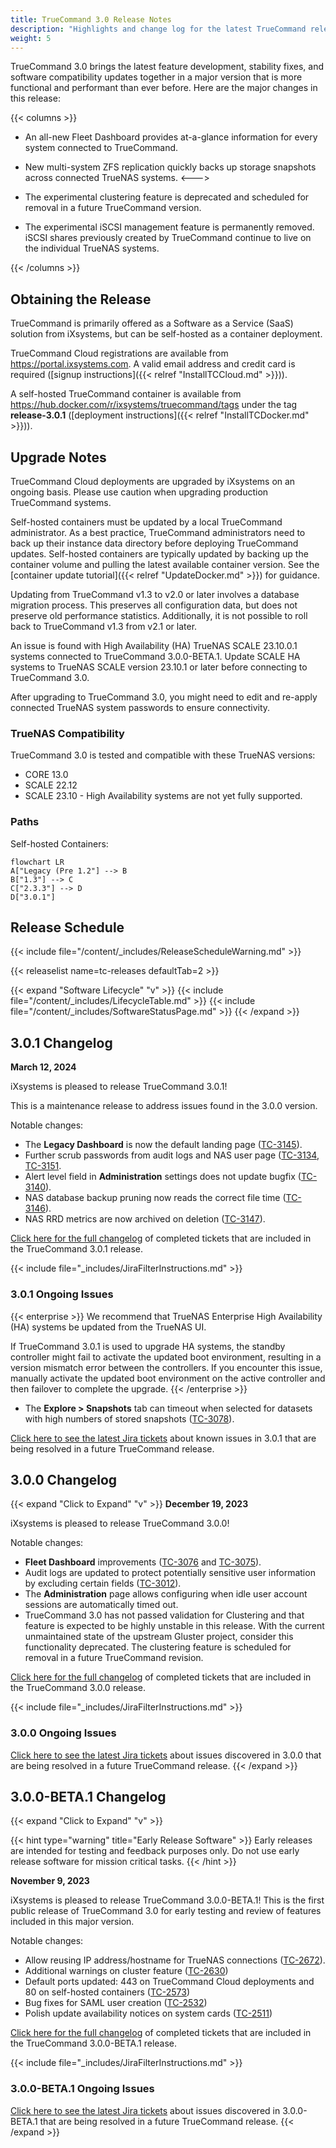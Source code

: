 ```yaml
---
title: TrueCommand 3.0 Release Notes
description: "Highlights and change log for the latest TrueCommand releases."
weight: 5
---
```


TrueCommand 3.0 brings the latest feature development, stability fixes, and software compatibility updates together in a major version that is more functional and performant than ever before.
Here are the major changes in this release:

{{< columns >}}

* An all-new Fleet Dashboard provides at-a-glance information for every system connected to TrueCommand.

* New multi-system ZFS replication quickly backs up storage snapshots across connected TrueNAS systems.
<--->
* The experimental clustering feature is deprecated and scheduled for removal in a future TrueCommand version.

* The experimental iSCSI management feature is permanently removed. iSCSI shares previously created by TrueCommand continue to live on the individual TrueNAS systems.

{{< /columns >}}

## Obtaining the Release

TrueCommand is primarily offered as a Software as a Service (SaaS) solution from iXsystems, but can be self-hosted as a container deployment.

TrueCommand Cloud registrations are available from https://portal.ixsystems.com.
A valid email address and credit card is required ([signup instructions]({{< relref "InstallTCCloud.md" >}})).

A self-hosted TrueCommand container is available from https://hub.docker.com/r/ixsystems/truecommand/tags under the tag **release-3.0.1** ([deployment instructions]({{< relref "InstallTCDocker.md" >}})).

## Upgrade Notes

TrueCommand Cloud deployments are upgraded by iXsystems on an ongoing basis.
Please use caution when upgrading production TrueCommand systems.

Self-hosted containers must be updated by a local TrueCommand administrator.
As a best practice, TrueCommand administrators need to back up their instance data directory before deploying TrueCommand updates.
Self-hosted containers are typically updated by backing up the container volume and pulling the latest available container version.
See the [container update tutorial]({{< relref "UpdateDocker.md" >}}) for guidance.

Updating from TrueCommand v1.3 to v2.0 or later involves a database migration process.
This preserves all configuration data, but does not preserve old performance statistics.
Additionally, it is not possible to roll back to TrueCommand v1.3 from v2.1 or later.

An issue is found with High Availability (HA) TrueNAS SCALE 23.10.0.1 systems connected to TrueCommand 3.0.0-BETA.1.
Update SCALE HA systems to TrueNAS SCALE version 23.10.1 or later before connecting to TrueCommand 3.0.

After upgrading to TrueCommand 3.0, you might need to edit and re-apply connected TrueNAS system passwords to ensure connectivity.

### TrueNAS Compatibility

TrueCommand 3.0 is tested and compatible with these TrueNAS versions:

* CORE 13.0
* SCALE 22.12
* SCALE 23.10 - High Availability systems are not yet fully supported.

### Paths

Self-hosted Containers:
```mermaid
flowchart LR
A["Legacy (Pre 1.2"] --> B
B["1.3"] --> C
C["2.3.3"] --> D
D["3.0.1"]
```

## Release Schedule

{{< include file="/content/_includes/ReleaseScheduleWarning.md" >}}

{{< releaselist name=tc-releases defaultTab=2 >}}

{{< expand "Software Lifecycle" "v" >}}
{{< include file="/content/_includes/LifecycleTable.md" >}}
{{< include file="/content/_includes/SoftwareStatusPage.md" >}}
{{< /expand >}}

## 3.0.1 Changelog

**March 12, 2024**

iXsystems is pleased to release TrueCommand 3.0.1!

This is a maintenance release to address issues found in the 3.0.0 version.

Notable changes:

* The **Legacy Dashboard** is now the default landing page ([TC-3145](https://ixsystems.atlassian.net/browse/TC-3145)).
* Further scrub passwords from audit logs and NAS user page ([TC-3134](https://ixsystems.atlassian.net/browse/TC-3134), [TC-3151](https://ixsystems.atlassian.net/browse/TC-3151).
* Alert level field in **Administration** settings does not update bugfix ([TC-3140](https://ixsystems.atlassian.net/browse/TC-3140)).
* NAS database backup pruning now reads the correct file time ([TC-3146](https://ixsystems.atlassian.net/browse/TC-3146)).
* NAS RRD metrics are now archived on deletion ([TC-3147](https://ixsystems.atlassian.net/browse/TC-3147)).

<a href="https://ixsystems.atlassian.net/issues/?filter=10509" target="_blank">Click here for the full changelog</a> of completed tickets that are included in the TrueCommand 3.0.1 release.

{{< include file="_includes/JiraFilterInstructions.md" >}}

### 3.0.1 Ongoing Issues

{{< enterprise >}}
We recommend that TrueNAS Enterprise High Availability (HA) systems be updated from the TrueNAS UI.

If TrueCommand 3.0.1 is used to upgrade HA systems, the standby controller might fail to activate the updated boot environment, resulting in a version mismatch error between the controllers. If you encounter this issue, manually activate the updated boot environment on the active controller and then failover to complete the upgrade.
{{< /enterprise >}}

* The **Explore > Snapshots** tab can timeout when selected for datasets with high numbers of stored snapshots ([TC-3078](https://ixsystems.atlassian.net/browse/TC-3078)).

<a href="https://ixsystems.atlassian.net/issues/?filter=10510" target="_blank">Click here to see the latest Jira tickets</a> about known issues in 3.0.1 that are being resolved in a future TrueCommand release.

## 3.0.0 Changelog

{{< expand "Click to Expand" "v" >}}
**December 19, 2023**

iXsystems is pleased to release TrueCommand 3.0.0!

Notable changes:

* **Fleet Dashboard** improvements ([TC-3076](https://ixsystems.atlassian.net/browse/TC-3076) and [TC-3075](https://ixsystems.atlassian.net/browse/TC-3075)).
* Audit logs are updated to protect potentially sensitive user information by excluding certain fields ([TC-3012](https://ixsystems.atlassian.net/browse/TC-3012)).
* The **Administration** page allows configuring when idle user account sessions are automatically timed out.
* TrueCommand 3.0 has not passed validation for Clustering and that feature is expected to be highly unstable in this release.
  With the current unmaintained state of the upstream Gluster project, consider this functionality deprecated.
  The clustering feature is scheduled for removal in a future TrueCommand revision.

<a href="https://ixsystems.atlassian.net/issues/?filter=10433" target="_blank">Click here for the full changelog</a> of completed tickets that are included in the TrueCommand 3.0.0 release.

{{< include file="_includes/JiraFilterInstructions.md" >}}

### 3.0.0 Ongoing Issues

<a href="https://ixsystems.atlassian.net/issues/?filter=10434" target="_blank">Click here to see the latest Jira tickets</a> about issues discovered in 3.0.0 that are being resolved in a future TrueCommand release.
{{< /expand >}}

## 3.0.0-BETA.1 Changelog

{{< expand "Click to Expand" "v" >}}

{{< hint type="warning" title="Early Release Software" >}}
Early releases are intended for testing and feedback purposes only.
Do not use early release software for mission critical tasks.
{{< /hint >}}

**November 9, 2023**

iXsystems is pleased to release TrueCommand 3.0.0-BETA.1!
This is the first public release of TrueCommand 3.0 for early testing and review of features included in this major version.

Notable changes:
* Allow reusing IP address/hostname for TrueNAS connections ([TC-2672](https://ixsystems.atlassian.net/browse/TC-2672)).
* Additional warnings on cluster feature ([TC-2630](https://ixsystems.atlassian.net/browse/TC-2630))
* Default ports updated: 443 on TrueCommand Cloud deployments and 80 on self-hosted containers ([TC-2573](https://ixsystems.atlassian.net/browse/TC-2573))
* Bug fixes for SAML user creation ([TC-2532](https://ixsystems.atlassian.net/browse/TC-2532))
* Polish update availability notices on system cards ([TC-2511](https://ixsystems.atlassian.net/browse/TC-2511))

<a href="https://ixsystems.atlassian.net/issues/?filter=10418" target="_blank">Click here for the full changelog</a> of completed tickets that are included in the TrueCommand 3.0.0-BETA.1 release.

{{< include file="_includes/JiraFilterInstructions.md" >}}

### 3.0.0-BETA.1 Ongoing Issues

<a href="https://ixsystems.atlassian.net/issues/?filter=10419" target="_blank">Click here to see the latest Jira tickets</a> about issues discovered in 3.0.0-BETA.1 that are being resolved in a future TrueCommand release.
{{< /expand >}}
